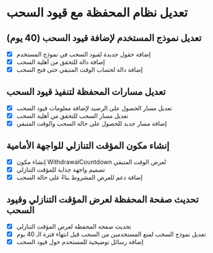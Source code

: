 # تعديل نظام المحفظة مع قيود السحب

## تعديل نموذج المستخدم لإضافة قيود السحب (40 يوم)
- [x] إضافة حقول جديدة لقيود السحب في نموذج المستخدم
- [x] إضافة دالة للتحقق من أهلية السحب
- [x] إضافة دالة لحساب الوقت المتبقي حتى فتح السحب

## تعديل مسارات المحفظة لتنفيذ قيود السحب
- [x] تعديل مسار الحصول على الرصيد لإضافة معلومات قيود السحب
- [x] تعديل مسار السحب للتحقق من أهلية السحب
- [x] إضافة مسار جديد للحصول على حالة السحب والوقت المتبقي

## إنشاء مكون المؤقت التنازلي للواجهة الأمامية
- [x] إنشاء مكون WithdrawalCountdown لعرض الوقت المتبقي
- [x] تصميم واجهة جذابة للمؤقت التنازلي
- [x] إضافة دعم للعرض المشروط بناءً على حالة السحب

## تحديث صفحة المحفظة لعرض المؤقت التنازلي وقيود السحب
- [x] تحديث صفحة المحفظة لعرض المؤقت التنازلي
- [x] تعديل نموذج السحب لمنع المستخدمين من السحب قبل انتهاء فترة الـ 40 يوم
- [x] إضافة رسائل توضيحية للمستخدم حول قيود السحب
